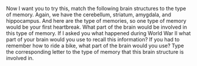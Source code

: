 Now I want you to try this, match the following brain structures to the type of
memory. Again, we have the cerebellum, striatum, amygdala, and hippocampus. And
here are the type of memories, so one type of memory would be your first
heartbreak. What part of the brain would be involved in this type of memory. If
I asked you what happened during World War II what part of your brain would you
use to recall this information? If you had to remember how to ride a bike, what
part of the brain would you use? Type the corresponding letter to the type of
memory that this brain structure is involved in.
